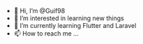 - 👋 Hi, I’m @Guif98
- 👀 I’m interested in learning new things
- 🌱 I’m currently learning Flutter and Laravel
- 📫 How to reach me ...

<!---
Guif98/Guif98 is a ✨ special ✨ repository because its `README.md` (this file) appears on your GitHub profile.
You can click the Preview link to take a look at your changes.
--->

